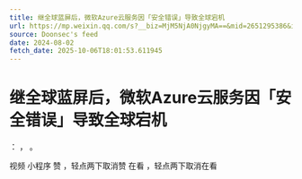 ```yaml
---
title: 继全球蓝屏后，微软Azure云服务因「安全错误」导致全球宕机
url: https://mp.weixin.qq.com/s?__biz=MjM5NjA0NjgyMA==&mid=2651295386&idx=1&sn=863a6da573e4fca158b8a9f66ee295bb
source: Doonsec's feed
date: 2024-08-02
fetch_date: 2025-10-06T18:01:53.611945
---
```


# 继全球蓝屏后，微软Azure云服务因「安全错误」导致全球宕机

：
，
。

视频
小程序
赞
，轻点两下取消赞
在看
，轻点两下取消在看